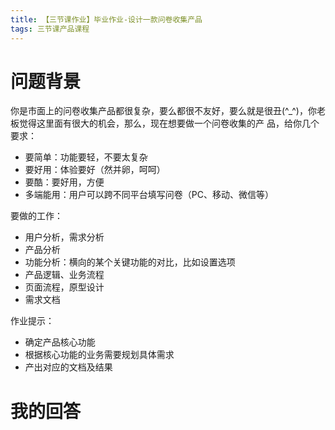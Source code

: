 ```yaml
---
title: 【三节课作业】毕业作业-设计一款问卷收集产品
tags: 三节课产品课程
---
```


# 问题背景
你是市面上的问卷收集产品都很复杂，要么都很不友好，要么就是很丑(^_^)，你老板觉得这里面有很大的机会，那么，现在想要做一个问卷收集的产
品，给你几个要求：
  * 要简单：功能要轻，不要太复杂
  * 要好用：体验要好（然并卵，呵呵）
  * 要酷：要好用，方便
  * 多端能用：用户可以跨不同平台填写问卷（PC、移动、微信等）

要做的工作：
  * 用户分析，需求分析
  * 产品分析
  * 功能分析：横向的某个关键功能的对比，比如设置选项
  * 产品逻辑、业务流程
  * 页面流程，原型设计
  * 需求文档

作业提示：
  * 确定产品核心功能
  * 根据核心功能的业务需要规划具体需求
  * 产出对应的文档及结果



# 我的回答






